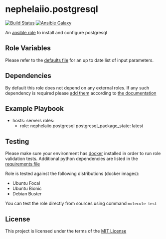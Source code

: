 # nephelaiio.postgresql

[![Build Status](https://github.com/nephelaiio/ansible-role-postgresql/actions/workflows/molecule.yml/badge.svg)](https://github.com/nephelaiio/ansible-role-postgresql/actions/wofklows/molecule.yml)
[![Ansible Galaxy](http://img.shields.io/badge/ansible--galaxy-nephelaiio.postgresql.vim-blue.svg)](https://galaxy.ansible.com/nephelaiio/postgresql/)

<!--
[![Ansible Galaxy](https://img.shields.io/badge/dynamic/json?color=blueviolet&label=nephelaiio/postgresql&query=%24.summary_fields.versions%5B0%5D.name&url=https%3A%2F%2Fgalaxy.ansible.com%2Fapi%2Fv1%2Froles%2F<galaxy_id>%2F%3Fformat%3Djson)](https://galaxy.ansible.com/nephelaiio/postgresql/)
 -->

An [ansible role](https://galaxy.ansible.com/nephelaiio/postgresql) to install and configure postgresql

## Role Variables

Please refer to the [defaults file](/defaults/main.yml) for an up to date list of input parameters.

## Dependencies

By default this role does not depend on any external roles. If any such dependency is required please [add them](/meta/main.yml) according to [the documentation](http://docs.ansible.com/ansible/playbooks_roles.html#role-dependencies)

## Example Playbook

- hosts: servers
  roles:
     - role: nephelaiio.postgresql
       postgresql_package_state: latest

## Testing

Please make sure your environment has [docker](https://www.docker.com) installed in order to run role validation tests. Additional python dependencies are listed in the [requirements file](https://github.com/nephelaiio/ansible-role-requirements/blob/master/requirements.txt)

Role is tested against the following distributions (docker images):

  * Ubuntu Focal
  * Ubuntu Bionic
  * Debian Buster

You can test the role directly from sources using command ` molecule test `

## License

This project is licensed under the terms of the [MIT License](/LICENSE)
